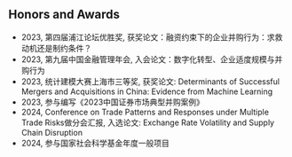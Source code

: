 ## <i class="fas fa-trophy"></i> Honors and Awards

<ul style="margin:0 0 20px;">
  <li>2023, 第四届浦江论坛优胜奖, 获奖论文：融资约束下的企业并购行为：求救动机还是制约条件？</li>
  <li>2023, 第九届中国金融管理年会, 入会论文：数字化转型、企业适度规模与并购行为</li>
  <li>2023, 统计建模大赛上海市三等奖, 获奖论文: Determinants of Successful Mergers and Acquisitions in China: Evidence from Machine Learning</li>
  <li>2023, 参与编写《2023中国证券市场典型并购案例》</li>
  <li>2024, Conference on Trade Patterns and Responses under Multiple Trade Risks做分会汇报, 入选论文: Exchange Rate Volatility and Supply Chain Disruption</li>
  <li>2024, 参与国家社会科学基金年度一般项目</li>
</ul>